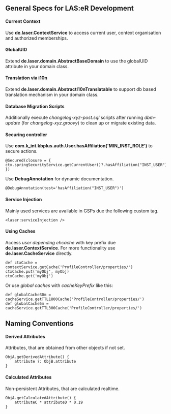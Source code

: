 
## General Specs for LAS:eR Development

#### Current Context

Use **de.laser.ContextService** to access current user, 
context organisation and authorized memberships.

#### GlobalUID

Extend **de.laser.domain.AbstractBaseDomain** to use the globalUID attribute 
in your domain class.

#### Translation via i10n

Extend **de.laser.domain.AbstractI10nTranslatable** to support
db based translation mechanism in your domain class.

#### Database Migration Scripts

Additionally execute *changelog-xyz-post.sql* scripts after
running *dbm-update* (for *changelog-xyz.groovy*) to clean up or migrate existing data.

#### Securing controller

Use **com.k_int.kbplus.auth.User.hasAffiliation('MIN_INST_ROLE')** to secure actions.

    @Secured(closure = { ctx.springSecurityService.getCurrentUser()?.hasAffiliation("INST_USER") })

Use **DebugAnnotation** for dynamic documentation.

    @DebugAnnotation(test='hasAffiliation("INST_USER")')
    
#### Service Injection

Mainly used services are available in GSPs due the following custom tag.

    <laser:serviceInjection />
    
#### Using Caches

Access *user depending ehcache* with key prefix due **de.laser.ContextService**.
For more functionality use **de.laser.CacheService** directly.

    def ctxCache = contextService.getCache('ProfileController/properties/')
    ctxCache.put('myObj', myObj)
    ctxCache.get('myObj')

Or use *global caches* with *cacheKeyPrefix* like this:
  
    def globalCache30m = cacheService.getTTL1800Cache('ProfileController/properties/')
    def globalCache5m = cacheService.getTTL300Cache('ProfileController/properties/')
    
## Naming Conventions

#### Derived Attributes

Attributes, that are obtained from other objects if not set. 

    ObjA.getDerivedAttribute() {
        attribute ?: ObjB.attribute
    }

#### Calculated Attributes

Non-persistent Attributes, that are calculated realtime.

    ObjA.getCalculatedAttribute() {
        attributeC * attributeD * 0.19
    }